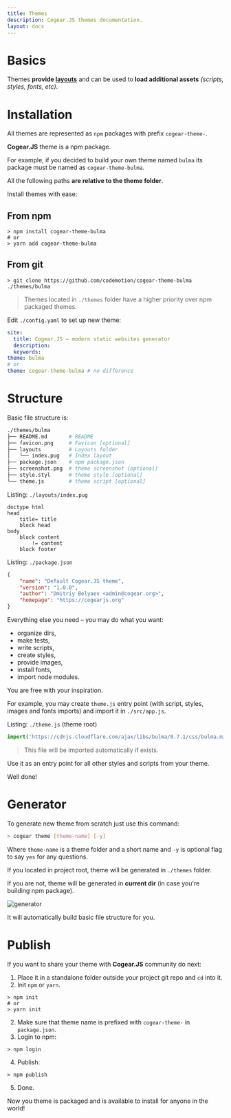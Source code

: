 ```yaml
---
title: Themes
description: Cogear.JS themes documentation.
layout: docs
---
```

# Basics
Themes **provide [layouts](/docs/layouts)** and can be used to **load additional assets** _(scripts, styles, fonts, etc)_.

# Installation

All themes are represented as `npm` packages with prefix `cogear-theme-`.

<article class="message is-success">
  <div class="message-body"><b>Cogear.JS</b> theme is a npm package.</div>
</article>

For example, if you decided to build your own theme named `bulma` its package must be named as `cogear-theme-bulma`.

<article class="message is-warning">
  <div class="message-body">All the following paths <b>are relative to the theme folder</b>.</div>
</article>

Install themes with ease:

## From npm
```shell
> npm install cogear-theme-bulma
# or 
> yarn add cogear-theme-bulma
```
## From git
```shell
> git clone https://github.com/codemotion/cogear-theme-bulma ./themes/bulma
```

> Themes located in `./themes` folder have a higher priority over npm packaged themes.

Edit `./config.yaml` to set up new theme:
```yaml
site:
  title: Cogear.JS – modern static websites generator
  description:
  keywords: 
theme: bulma
# or
theme: cogear-theme-bulma # no difference
```

# Structure

Basic file structure is:
```bash
./themes/bulma
├── README.md       # README
├── favicon.png     # Favicon [optional]
├── layouts         # Layouts folder
│   └── index.pug   # Index layout
├── package.json    # npm package.json
├── screenshot.png  # theme screenshot [optional]
├── style.styl      # theme style [optional]
└── theme.js        # theme script [optional]
```

Listing: `./layouts/index.pug`
```pug
doctype html
head
	title= title
	block head
body
	block content
		!= content
	block footer
```

Listing: `./package.json`
```json
{
	"name": "Default Cogear.JS theme",
	"version": "1.0.0",
	"author": "Dmitriy Belyaev <admin@cogear.org>",
	"homepage": "https://cogearjs.org"
}
```

Everything else you need – you may do what you want: 
* organize dirs,
* make tests,
* write scripts,
* create styles,
* provide images,
* install fonts,
* import node modules.

You are free with your inspiration.

For example, you may create `theme.js` entry point (with script, styles, images and fonts imports) and import it in `./src/app.js`.

Listing: `./theme.js` (theme root)
```javascript
import('https://cdnjs.cloudflare.com/ajax/libs/bulma/0.7.1/css/bulma.min.css')
```

> This file will be imported automatically if exists.

Use it as an entry point for all other styles and scripts from your theme.

Well done! 

# Generator
To generate new theme from scratch just use this command:
```bash
> cogear theme [theme-name] [-y]
```
Where `theme-name` is a theme folder and a short name and `-y` is optional flag to say `yes` for any questions.

If you located in project root, theme will be generated in `./themes` folder.

If you are not, theme will be generated in __current dir__  (in case you're building npm package).


![generator](/images/docs/themes/generator.svg)

It will automatically build basic file structure for you.

# Publish

If you want to share your theme with **Cogear.JS** community do next:

1. Place it in a standalone folder outside your project git repo and `cd` into it.
2. Init `npm` or `yarn`.
```shell
> npm init
# or
> yarn init
```
2. Make sure that theme name is prefixed with `cogear-theme-` in `package.json`.
3. Login to npm:
```shell
> npm login
```
4. Publish:
```shell
> npm publish
```
5. Done.

Now you theme is packaged and is available to install for anyone in the world!
